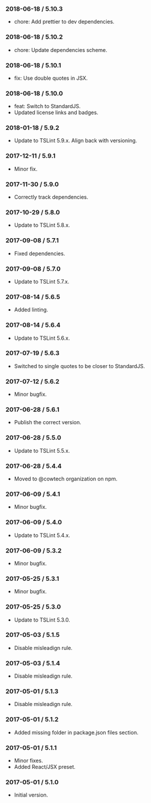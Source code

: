 ### 2018-06-18 / 5.10.3

* chore: Add prettier to dev dependencies.

### 2018-06-18 / 5.10.2

* chore: Update dependencies scheme.

### 2018-06-18 / 5.10.1

* fix: Use double quotes in JSX.

### 2018-06-18 / 5.10.0

* feat: Switch to StandardJS.
* Updated license links and badges.

### 2018-01-18 / 5.9.2

* Update to TSLint 5.9.x. Align back with versioning.

### 2017-12-11 / 5.9.1

* Minor fix.

### 2017-11-30 / 5.9.0

* Correctly track dependencies.

### 2017-10-29 / 5.8.0

* Update to TSLint 5.8.x.

### 2017-09-08 / 5.7.1

* Fixed dependencies.

### 2017-09-08 / 5.7.0

* Update to TSLint 5.7.x.

### 2017-08-14 / 5.6.5

* Added linting.

### 2017-08-14 / 5.6.4

* Update to TSLint 5.6.x.

### 2017-07-19 / 5.6.3

* Switched to single quotes to be closer to StandardJS.

### 2017-07-12 / 5.6.2

* Minor bugfix.

### 2017-06-28 / 5.6.1

* Publish the correct version.

### 2017-06-28 / 5.5.0

* Update to TSLint 5.5.x.

### 2017-06-28 / 5.4.4

* Moved to @cowtech organization on npm.

### 2017-06-09 / 5.4.1

* Minor bugfix.

### 2017-06-09 / 5.4.0

* Update to TSLint 5.4.x.

### 2017-06-09 / 5.3.2

* Minor bugfix.

### 2017-05-25 / 5.3.1

* Minor bugfix.

### 2017-05-25 / 5.3.0

* Update to TSLint 5.3.0.

### 2017-05-03 / 5.1.5

* Disable misleadign rule.

### 2017-05-03 / 5.1.4

* Disable misleadign rule.

### 2017-05-01 / 5.1.3

* Disable misleadign rule.

### 2017-05-01 / 5.1.2

* Added missing folder in package.json files section.

### 2017-05-01 / 5.1.1

* Minor fixes.
* Added React/JSX preset.

### 2017-05-01 / 5.1.0

* Initial version.
